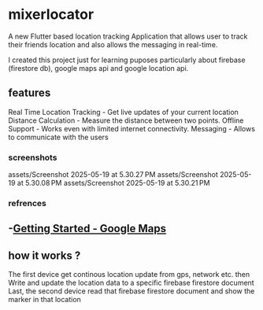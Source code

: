 # mixerlocator

A new Flutter based location tracking Application that allows user to track their friends location and also allows the messaging in real-time.

I created this project just for learning puposes particularly about firebase (firestore db), google maps api and google location api.

## features
Real Time Location Tracking - Get live updates of your current location 
Distance Calculation - Measure the distance between two points.
Offline Support - Works even with limited internet connectivity.
Messaging - Allows to communicate with the users 


### screenshots

assets/Screenshot 2025-05-19 at 5.30.27 PM
assets/Screenshot 2025-05-19 at 5.30.08 PM
assets/Screenshot 2025-05-19 at 5.30.21 PM


### refrences

-[Getting Started - Google Maps](https://developers.google.com/maps/documentation/android-sdk/start)
-


## how it works ?


The first device get continous location update from gps, network etc. then
Write and update the location data to a specific firebase firestore document
Last, the second device read that firebase firestore document and show the marker in that location


